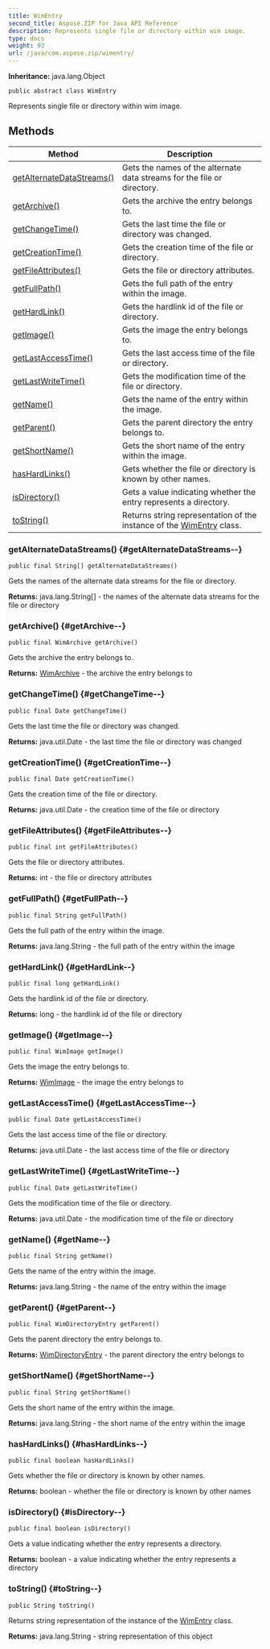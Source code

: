 ```yaml
---
title: WimEntry
second_title: Aspose.ZIP for Java API Reference
description: Represents single file or directory within wim image.
type: docs
weight: 93
url: /java/com.aspose.zip/wimentry/
---
```


**Inheritance:**
java.lang.Object
```
public abstract class WimEntry
```

Represents single file or directory within wim image.
## Methods

| Method | Description |
| --- | --- |
| [getAlternateDataStreams()](#getAlternateDataStreams--) | Gets the names of the alternate data streams for the file or directory. |
| [getArchive()](#getArchive--) | Gets the archive the entry belongs to. |
| [getChangeTime()](#getChangeTime--) | Gets the last time the file or directory was changed. |
| [getCreationTime()](#getCreationTime--) | Gets the creation time of the file or directory. |
| [getFileAttributes()](#getFileAttributes--) | Gets the file or directory attributes. |
| [getFullPath()](#getFullPath--) | Gets the full path of the entry within the image. |
| [getHardLink()](#getHardLink--) | Gets the hardlink id of the file or directory. |
| [getImage()](#getImage--) | Gets the image the entry belongs to. |
| [getLastAccessTime()](#getLastAccessTime--) | Gets the last access time of the file or directory. |
| [getLastWriteTime()](#getLastWriteTime--) | Gets the modification time of the file or directory. |
| [getName()](#getName--) | Gets the name of the entry within the image. |
| [getParent()](#getParent--) | Gets the parent directory the entry belongs to. |
| [getShortName()](#getShortName--) | Gets the short name of the entry within the image. |
| [hasHardLinks()](#hasHardLinks--) | Gets whether the file or directory is known by other names. |
| [isDirectory()](#isDirectory--) | Gets a value indicating whether the entry represents a directory. |
| [toString()](#toString--) | Returns string representation of the instance of the [WimEntry](../../com.aspose.zip/wimentry) class. |
### getAlternateDataStreams() {#getAlternateDataStreams--}
```
public final String[] getAlternateDataStreams()
```


Gets the names of the alternate data streams for the file or directory.

**Returns:**
java.lang.String[] - the names of the alternate data streams for the file or directory
### getArchive() {#getArchive--}
```
public final WimArchive getArchive()
```


Gets the archive the entry belongs to.

**Returns:**
[WimArchive](../../com.aspose.zip/wimarchive) - the archive the entry belongs to
### getChangeTime() {#getChangeTime--}
```
public final Date getChangeTime()
```


Gets the last time the file or directory was changed.

**Returns:**
java.util.Date - the last time the file or directory was changed
### getCreationTime() {#getCreationTime--}
```
public final Date getCreationTime()
```


Gets the creation time of the file or directory.

**Returns:**
java.util.Date - the creation time of the file or directory
### getFileAttributes() {#getFileAttributes--}
```
public final int getFileAttributes()
```


Gets the file or directory attributes.

**Returns:**
int - the file or directory attributes
### getFullPath() {#getFullPath--}
```
public final String getFullPath()
```


Gets the full path of the entry within the image.

**Returns:**
java.lang.String - the full path of the entry within the image
### getHardLink() {#getHardLink--}
```
public final long getHardLink()
```


Gets the hardlink id of the file or directory.

**Returns:**
long - the hardlink id of the file or directory
### getImage() {#getImage--}
```
public final WimImage getImage()
```


Gets the image the entry belongs to.

**Returns:**
[WimImage](../../com.aspose.zip/wimimage) - the image the entry belongs to
### getLastAccessTime() {#getLastAccessTime--}
```
public final Date getLastAccessTime()
```


Gets the last access time of the file or directory.

**Returns:**
java.util.Date - the last access time of the file or directory
### getLastWriteTime() {#getLastWriteTime--}
```
public final Date getLastWriteTime()
```


Gets the modification time of the file or directory.

**Returns:**
java.util.Date - the modification time of the file or directory
### getName() {#getName--}
```
public final String getName()
```


Gets the name of the entry within the image.

**Returns:**
java.lang.String - the name of the entry within the image
### getParent() {#getParent--}
```
public final WimDirectoryEntry getParent()
```


Gets the parent directory the entry belongs to.

**Returns:**
[WimDirectoryEntry](../../com.aspose.zip/wimdirectoryentry) - the parent directory the entry belongs to
### getShortName() {#getShortName--}
```
public final String getShortName()
```


Gets the short name of the entry within the image.

**Returns:**
java.lang.String - the short name of the entry within the image
### hasHardLinks() {#hasHardLinks--}
```
public final boolean hasHardLinks()
```


Gets whether the file or directory is known by other names.

**Returns:**
boolean - whether the file or directory is known by other names
### isDirectory() {#isDirectory--}
```
public final boolean isDirectory()
```


Gets a value indicating whether the entry represents a directory.

**Returns:**
boolean - a value indicating whether the entry represents a directory
### toString() {#toString--}
```
public String toString()
```


Returns string representation of the instance of the [WimEntry](../../com.aspose.zip/wimentry) class.

**Returns:**
java.lang.String - string representation of this object
